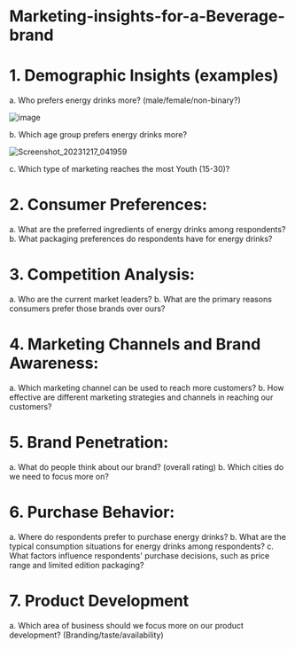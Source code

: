 # Marketing-insights-for-a-Beverage-brand
# 1. Demographic Insights (examples)
a. Who prefers energy drinks more? (male/female/non-binary?)
  
  ![image](https://github.com/Raj-2002/Marketing-insights-for-a-Beverage-brand/assets/77609705/1dd2003f-162b-439e-af54-47abddb4fd8b)         
    
b. Which age group prefers energy drinks more?

  ![Screenshot_20231217_041959](https://github.com/Raj-2002/Marketing-insights-for-a-Beverage-brand/assets/77609705/070e12e0-4daa-4925-ae67-9f8240ccd0da)


c. Which type of marketing reaches the most Youth (15-30)?
# 2. Consumer Preferences:
a. What are the preferred ingredients of energy drinks among respondents?
b. What packaging preferences do respondents have for energy drinks?
# 3. Competition Analysis:
a. Who are the current market leaders?
b. What are the primary reasons consumers prefer those brands over ours?
# 4. Marketing Channels and Brand Awareness:
a. Which marketing channel can be used to reach more customers?
b. How effective are different marketing strategies and channels in reaching our customers?
# 5. Brand Penetration:
a. What do people think about our brand? (overall rating)
b. Which cities do we need to focus more on?
# 6. Purchase Behavior:
a. Where do respondents prefer to purchase energy drinks?
b. What are the typical consumption situations for energy drinks among respondents?
c. What factors influence respondents' purchase decisions, such as price range and limited edition packaging?
# 7. Product Development
a. Which area of business should we focus more on our product development? (Branding/taste/availability)
